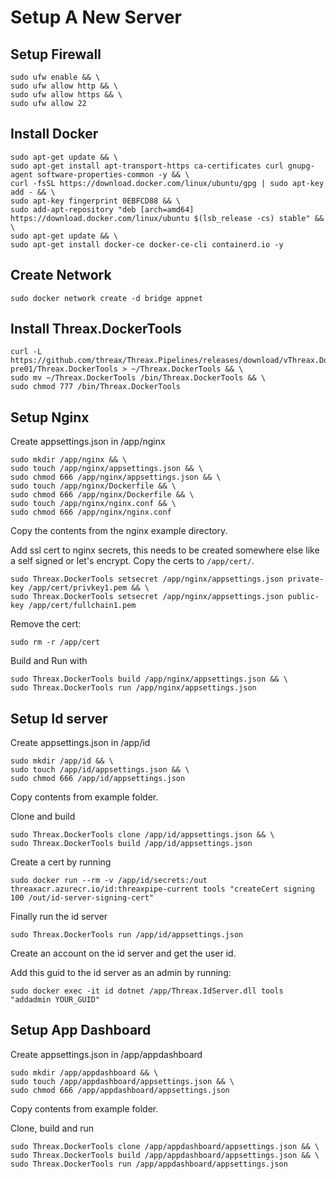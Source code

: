 # Setup A New Server

## Setup Firewall
```
sudo ufw enable && \
sudo ufw allow http && \
sudo ufw allow https && \
sudo ufw allow 22
```

## Install Docker
```
sudo apt-get update && \
sudo apt-get install apt-transport-https ca-certificates curl gnupg-agent software-properties-common -y && \
curl -fsSL https://download.docker.com/linux/ubuntu/gpg | sudo apt-key add - && \
sudo apt-key fingerprint 0EBFCD88 && \
sudo add-apt-repository "deb [arch=amd64] https://download.docker.com/linux/ubuntu $(lsb_release -cs) stable" && \
sudo apt-get update && \
sudo apt-get install docker-ce docker-ce-cli containerd.io -y
```

## Create Network
```
sudo docker network create -d bridge appnet
```

## Install Threax.DockerTools
```
curl -L https://github.com/threax/Threax.Pipelines/releases/download/vThreax.DockerTools_1.0.0-pre01/Threax.DockerTools > ~/Threax.DockerTools && \
sudo mv ~/Threax.DockerTools /bin/Threax.DockerTools && \
sudo chmod 777 /bin/Threax.DockerTools
```

## Setup Nginx
Create appsettings.json in /app/nginx
```
sudo mkdir /app/nginx && \
sudo touch /app/nginx/appsettings.json && \
sudo chmod 666 /app/nginx/appsettings.json && \
sudo touch /app/nginx/Dockerfile && \
sudo chmod 666 /app/nginx/Dockerfile && \
sudo touch /app/nginx/nginx.conf && \
sudo chmod 666 /app/nginx/nginx.conf
```
Copy the contents from the nginx example directory.

Add ssl cert to nginx secrets, this needs to be created somewhere else like a self signed or let's encrypt. Copy the certs to `/app/cert/`.
```
sudo Threax.DockerTools setsecret /app/nginx/appsettings.json private-key /app/cert/privkey1.pem && \
sudo Threax.DockerTools setsecret /app/nginx/appsettings.json public-key /app/cert/fullchain1.pem
```

Remove the cert:
```
sudo rm -r /app/cert
```

Build and Run with
```
sudo Threax.DockerTools build /app/nginx/appsettings.json && \
sudo Threax.DockerTools run /app/nginx/appsettings.json
```

## Setup Id server
Create appsettings.json in /app/id
```
sudo mkdir /app/id && \
sudo touch /app/id/appsettings.json && \
sudo chmod 666 /app/id/appsettings.json
```
Copy contents from example folder.

Clone and build
```
sudo Threax.DockerTools clone /app/id/appsettings.json && \
sudo Threax.DockerTools build /app/id/appsettings.json
```

Create a cert by running
```
sudo docker run --rm -v /app/id/secrets:/out threaxacr.azurecr.io/id:threaxpipe-current tools "createCert signing 100 /out/id-server-signing-cert"
```

Finally run the id server
```
sudo Threax.DockerTools run /app/id/appsettings.json
```

Create an account on the id server and get the user id.

Add this guid to the id server as an admin by running:
```
sudo docker exec -it id dotnet /app/Threax.IdServer.dll tools "addadmin YOUR_GUID"
```

## Setup App Dashboard
Create appsettings.json in /app/appdashboard
```
sudo mkdir /app/appdashboard && \
sudo touch /app/appdashboard/appsettings.json && \
sudo chmod 666 /app/appdashboard/appsettings.json
```
Copy contents from example folder.

Clone, build and run
```
sudo Threax.DockerTools clone /app/appdashboard/appsettings.json && \
sudo Threax.DockerTools build /app/appdashboard/appsettings.json && \
sudo Threax.DockerTools run /app/appdashboard/appsettings.json
```